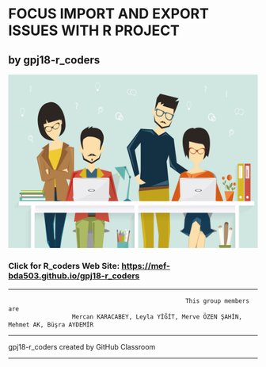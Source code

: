 # FOCUS IMPORT AND EXPORT ISSUES WITH R PROJECT  
## by gpj18-r_coders

![alt text](https://github.com/MEF-BDA503/gpj18-r_coders/blob/master/img/R_developers.jpg)

### Click for R_coders Web Site: https://mef-bda503.github.io/gpj18-r_coders

***

                                                      This group members are
                      Mercan KARACABEY, Leyla YİĞİT, Merve ÖZEN ŞAHİN, Mehmet AK, Büşra AYDEMİR


***
gpj18-r_coders created by GitHub Classroom
***
